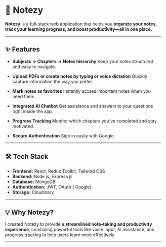 # 📘 Notezy

**Notezy** is a full-stack web application that helps you **organize your notes, track your learning progress, and boost productivity—all in one place.**

---

## ✨ Features

* **Subjects → Chapters → Notes hierarchy**
  Keep your notes structured and easy to navigate.

* **Upload PDFs or create notes by typing or voice dictation**
  Quickly capture information the way you prefer.

* **Mark notes as favorites**
  Instantly access important notes when you need them.

* **Integrated AI Chatbot**
  Get assistance and answers to your questions right inside the app.

* **Progress Tracking**
  Monitor which chapters you’ve completed and stay motivated.

* **Secure Authentication**
  Sign in easily with Google.

---

## 🛠️ Tech Stack

* **Frontend:** React, Redux Toolkit, Tailwind CSS
* **Backend:** Node.js, Express.js
* **Database:** MongoDB
* **Authentication:** JWT, OAuth ( Google)
* **Storage:** Cloudinary


---

## 💡 Why Notezy?

I created Notezy to provide a **streamlined note-taking and productivity experience**, combining powerful tools like voice input, AI assistance, and progress tracking to help users learn more effectively.

---

